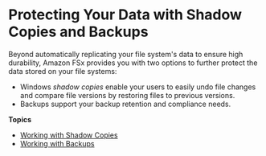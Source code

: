 # Protecting Your Data with Shadow Copies and Backups<a name="data-protection"></a>

Beyond automatically replicating your file system's data to ensure high durability, Amazon FSx provides you with two options to further protect the data stored on your file systems:
+ Windows *shadow copies* enable your users to easily undo file changes and compare file versions by restoring files to previous versions\.
+ Backups support your backup retention and compliance needs\.

**Topics**
+ [Working with Shadow Copies](shadow-copies-fsxW.md)
+ [Working with Backups](using-backups.md)